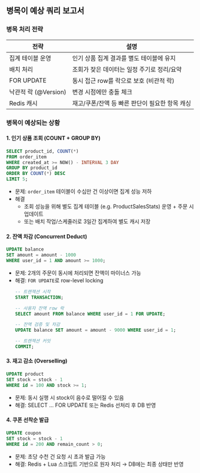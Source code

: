 ## 병목이 예상 쿼리 보고서
### 병목 처리 전략
| 전략     | 설명 |
|--------|----|
| 집계 테이블 운영 | 인기 상품 집계 결과를 별도 테이블에 유지   |
| 배치 처리 | 조회가 잦은 데이터는 일정 주기로 정리/요약 |
| FOR UPDATE | 동시 접근 row를 락으로 보호 (비관적 락) |
| 낙관적 락 (@Version) | 변경 시점에만 충돌 체크 |
| Redis 캐시 | 재고/쿠폰/잔액 등 빠른 판단이 필요한 항목 캐싱 |

### 병목이 예상되는 상황
#### 1. 인기 상품 조회 (COUNT + GROUP BY)
```sql
SELECT product_id, COUNT(*)
FROM order_item
WHERE created_at >= NOW() - INTERVAL 3 DAY
GROUP BY product_id
ORDER BY COUNT(*) DESC
LIMIT 5;
```
- 문제: `order_item` 테이블이 수십만 건 이상이면 집계 성능 저하
- 해결
  - 조회 성능을 위해 별도 집계 테이블 (e.g. ProductSalesStats) 운영 + 주문 시 업데이트
  - 또는 배치 작업/스케줄러로 3일간 집계하여 별도 캐시 저장

#### 2. 잔액 차감 (Concurrent Deduct)
```sql
UPDATE balance
SET amount = amount - 1000
WHERE user_id = 1 AND amount >= 1000;
```
- 문제: 2개의 주문이 동시에 처리되면 잔액이 마이너스 가능
- 해결: `FOR UPDATE`로 row-level locking
  ```sql
  -- 트랜잭션 시작
  START TRANSACTION;
  
  -- 사용자 잔액 row 락
  SELECT amount FROM balance WHERE user_id = 1 FOR UPDATE;
  
  -- 잔액 검증 및 차감
  UPDATE balance SET amount = amount - 9000 WHERE user_id = 1;
  
  -- 트랜잭션 커밋
  COMMIT;
  ```

#### 3. 재고 감소 (Overselling)
```sql
UPDATE product
SET stock = stock - 1
WHERE id = 100 AND stock >= 1;
```
- 문제: 동시 실행 시 stock이 음수로 떨어질 수 있음
- 해결: SELECT … FOR UPDATE 또는 Redis 선처리 후 DB 반영

#### 4. 쿠폰 선착순 발급
```sql
UPDATE coupon
SET stock = stock - 1
WHERE id = 200 AND remain_count > 0;
```
- 문제: 초당 수천 건 요청 시 초과 발급 가능
- 해결: Redis + Lua 스크립트 기반으로 원자 처리 → DB에는 최종 상태만 반영


